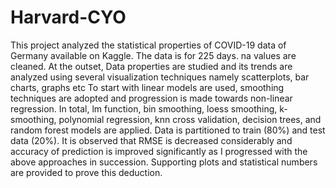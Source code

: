 # Harvard-CYO
This project analyzed the statistical properties of COVID-19 data of Germany available on Kaggle.
The data is for 225 days.
na values are cleaned.
At the outset, Data properties are studied and its trends are analyzed using several visualization techniques namely scatterplots, bar charts, graphs etc
To start with linear models are used, smoothing techniques are adopted and progression is made towards non-linear regression.
In total, lm function, bin smoothing, loess smoothing, k-smoothing, polynomial regression, knn cross validation, decision trees, and random forest models are applied.
Data is partitioned to train (80%) and test data (20%).
It is observed that RMSE is decreased considerably and accuracy of prediction is improved significantly as I progressed with the above approaches in succession. Supporting plots and statistical numbers are provided to prove this deduction.
